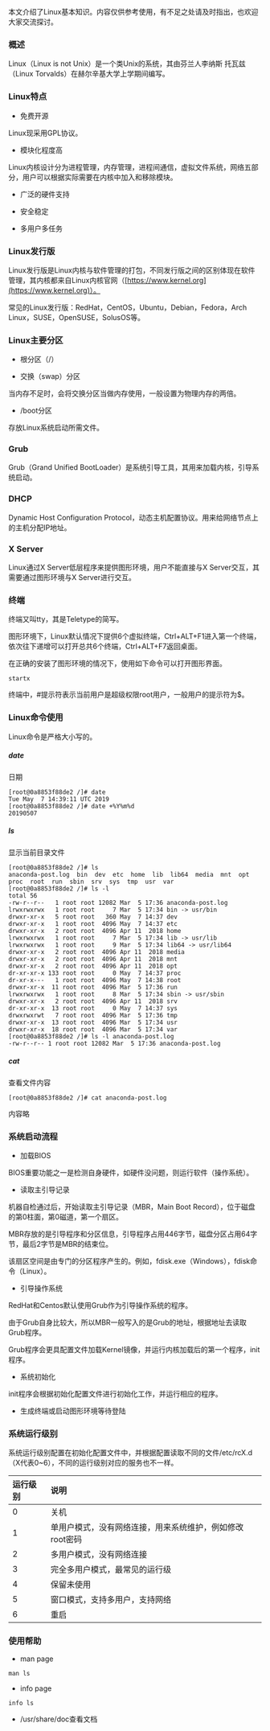 本文介绍了Linux基本知识。内容仅供参考使用，有不足之处请及时指出，也欢迎大家交流探讨。

### 概述

Linux（Linux is not Unix）是一个类Unix的系统，其由芬兰人李纳斯 托瓦兹（Linux Torvalds）在赫尔辛基大学上学期间编写。

### Linux特点

* 免费开源

Linux现采用GPL协议。

* 模块化程度高

Linux内核设计分为进程管理，内存管理，进程间通信，虚拟文件系统，网络五部分，用户可以根据实际需要在内核中加入和移除模块。

* 广泛的硬件支持

* 安全稳定

* 多用户多任务

### Linux发行版

Linux发行版是Linux内核与软件管理的打包，不同发行版之间的区别体现在软件管理，其内核都来自Linux内核官网（[https://www.kernel.org](https://www.kernel.org)）。

常见的Linux发行版：RedHat，CentOS，Ubuntu，Debian，Fedora，Arch Linux，SUSE，OpenSUSE，SolusOS等。

### Linux主要分区

* 根分区（/）

* 交换（swap）分区

当内存不足时，会将交换分区当做内存使用，一般设置为物理内存的两倍。

* /boot分区

存放Linux系统启动所需文件。

### Grub

Grub（Grand Unified BootLoader）是系统引导工具，其用来加载内核，引导系统启动。

### DHCP

Dynamic Host Configuration Protocol，动态主机配置协议。用来给网络节点上的主机分配IP地址。

### X Server

Linux通过X Server低层程序来提供图形环境，用户不能直接与X Server交互，其需要通过图形环境与X Server进行交互。

### 终端

终端又叫tty，其是Teletype的简写。

图形环境下，Linux默认情况下提供6个虚拟终端，Ctrl+ALT+F1进入第一个终端，依次往下递增可以打开总共6个终端，Ctrl+ALT+F7返回桌面。

在正确的安装了图形环境的情况下，使用如下命令可以打开图形界面。

``` shell
startx
```

终端中，#提示符表示当前用户是超级权限root用户，一般用户的提示符为$。

### Linux命令使用

Linux命令是严格大小写的。

##### date

日期

``` shell
[root@0a8853f88de2 /]# date
Tue May  7 14:39:11 UTC 2019
[root@0a8853f88de2 /]# date +%Y%m%d
20190507
```

##### ls

显示当前目录文件

``` shell
[root@0a8853f88de2 /]# ls
anaconda-post.log  bin  dev  etc  home  lib  lib64  media  mnt  opt  proc  root  run  sbin  srv  sys  tmp  usr  var
[root@0a8853f88de2 /]# ls -l
total 56
-rw-r--r--   1 root root 12082 Mar  5 17:36 anaconda-post.log
lrwxrwxrwx   1 root root     7 Mar  5 17:34 bin -> usr/bin
drwxr-xr-x   5 root root   360 May  7 14:37 dev
drwxr-xr-x   1 root root  4096 May  7 14:37 etc
drwxr-xr-x   2 root root  4096 Apr 11  2018 home
lrwxrwxrwx   1 root root     7 Mar  5 17:34 lib -> usr/lib
lrwxrwxrwx   1 root root     9 Mar  5 17:34 lib64 -> usr/lib64
drwxr-xr-x   2 root root  4096 Apr 11  2018 media
drwxr-xr-x   2 root root  4096 Apr 11  2018 mnt
drwxr-xr-x   2 root root  4096 Apr 11  2018 opt
dr-xr-xr-x 133 root root     0 May  7 14:37 proc
dr-xr-x---   1 root root  4096 May  7 14:38 root
drwxr-xr-x  11 root root  4096 Mar  5 17:36 run
lrwxrwxrwx   1 root root     8 Mar  5 17:34 sbin -> usr/sbin
drwxr-xr-x   2 root root  4096 Apr 11  2018 srv
dr-xr-xr-x  13 root root     0 May  7 14:37 sys
drwxrwxrwt   7 root root  4096 Mar  5 17:36 tmp
drwxr-xr-x  13 root root  4096 Mar  5 17:34 usr
drwxr-xr-x  18 root root  4096 Mar  5 17:34 var
[root@0a8853f88de2 /]# ls -l anaconda-post.log
-rw-r--r-- 1 root root 12082 Mar  5 17:36 anaconda-post.log
```

##### cat

查看文件内容

``` shell
[root@0a8853f88de2 /]# cat anaconda-post.log
```

内容略

### 系统启动流程

* 加载BIOS

BIOS重要功能之一是检测自身硬件，如硬件没问题，则运行软件（操作系统）。

* 读取主引导记录

机器自检通过后，开始读取主引导记录（MBR，Main Boot Record），位于磁盘的第0柱面，第0磁道，第一个扇区。

MBR存放的是引导程序和分区信息，引导程序占用446字节，磁盘分区占用64字节，最后2字节是MBR的结束位。

该扇区空间是由专门的分区程序产生的。例如，fdisk.exe（Windows），fdisk命令（Linux）。

* 引导操作系统

RedHat和Centos默认使用Grub作为引导操作系统的程序。

由于Grub自身比较大，所以MBR一般写入的是Grub的地址，根据地址去读取Grub程序。

Grub程序会更具配置文件加载Kernel镜像，并运行内核加载后的第一个程序，init程序。

* 系统初始化

init程序会根据初始化配置文件进行初始化工作，并运行相应的程序。

* 生成终端或启动图形环境等待登陆

### 系统运行级别

系统运行级别配置在初始化配置文件中，并根据配置读取不同的文件/etc/rcX.d（X代表0~6），不同的运行级别对应的服务也不一样。

|运行级别|说明|
|:----|:----|
|0|关机|
|1|单用户模式，没有网络连接，用来系统维护，例如修改root密码|
|2|多用户模式，没有网络连接|
|3|完全多用户模式，最常见的运行级|
|4|保留未使用|
|5|窗口模式，支持多用户，支持网络|
|6|重启|

### 使用帮助

* man page

``` shell
man ls
```

* info page

``` shell
info ls
```

* /usr/share/doc查看文档